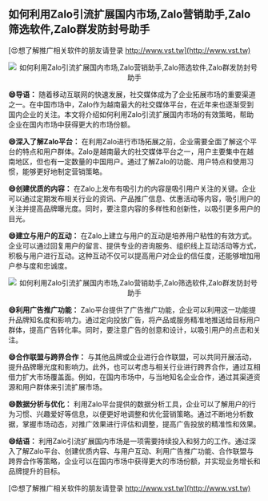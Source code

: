 ## **如何利用Zalo引流扩展国内市场,Zalo营销助手,Zalo筛选软件,Zalo群发防封号助手**

[😍想了解推广相关软件的朋友请登录 http://www.vst.tw](http://www.vst.tw)

 <center><img src="https://vst.tw/MP4/tuiguang/png/7.png" alt="如何利用Zalo引流扩展国内市场,Zalo营销助手,Zalo筛选软件,Zalo群发防封号助手"></center>

**😄导语：**
随着移动互联网的快速发展，社交媒体成为了企业拓展市场的重要渠道之一。在中国市场中，Zalo作为越南最大的社交媒体平台，在近年来也逐渐受到国内企业的关注。本文将介绍如何利用Zalo引流扩展国内市场的有效策略，帮助企业在国内市场中获得更大的市场份额。

**😄深入了解Zalo平台：**
在利用Zalo进行市场拓展之前，企业需要全面了解这个平台的特点和用户群体。Zalo是越南最大的社交媒体平台之一，用户主要集中在越南地区，但也有一定数量的中国用户。通过了解Zalo的功能、用户特点和使用习惯，能够更好地制定营销策略。

**😄创建优质的内容：**
在Zalo上发布有吸引力的内容是吸引用户关注的关键。企业可以通过定期发布相关行业的资讯、产品推广信息、优惠活动等内容，吸引用户的关注并提高品牌曝光度。同时，要注意内容的多样性和创新性，以吸引更多用户的目光。

**😄建立与用户的互动：**
在Zalo上建立与用户的互动是培养用户粘性的有效方式。企业可以通过回复用户的留言、提供专业的咨询服务、组织线上互动活动等方式，积极与用户进行互动。这种互动不仅可以提高用户对企业的信任度，还能够增加用户参与度和忠诚度。

 <center><img src="https://vst.tw/MP4/tuiguang/png/2.png" alt="如何利用Zalo引流扩展国内市场,Zalo营销助手,Zalo筛选软件,Zalo群发防封号助手"></center>

**😄利用广告推广功能：**
Zalo平台提供了广告推广功能，企业可以利用这一功能提升品牌知名度和影响力。通过定向投放广告，将产品或服务精准地推送给目标用户群体，提高广告转化率。同时，要注意广告的创意和设计，以吸引用户的点击和关注。

**😄合作联盟与跨界合作：**
与其他品牌或企业进行合作联盟，可以共同开展活动，提升品牌曝光度和影响力。此外，也可以考虑与相关行业进行跨界合作，通过互相借力扩大市场覆盖面。例如，在国内市场中，与当地知名企业合作，通过其渠道资源和用户群体来引流扩展市场。

**😄数据分析与优化：**
利用Zalo平台提供的数据分析工具，企业可以了解用户的行为习惯、兴趣爱好等信息，以便更好地调整和优化营销策略。通过不断地分析数据，掌握市场动态，对推广效果进行评估和调整，提高广告投放的精准性和效果。

**😄结语：**
利用Zalo引流扩展国内市场是一项需要持续投入和努力的工作。通过深入了解Zalo平台、创建优质内容、与用户互动、利用广告推广功能、合作联盟与跨界合作等策略，企业可以在国内市场中获得更大的市场份额，并实现业务增长和品牌提升的目标。

[😍想了解推广相关软件的朋友请登录 http://www.vst.tw](http://www.vst.tw)



